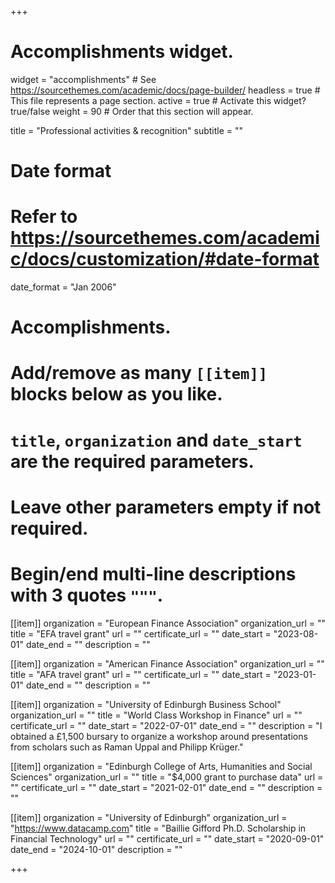 +++
# Accomplishments widget.
widget = "accomplishments"  # See https://sourcethemes.com/academic/docs/page-builder/
headless = true  # This file represents a page section.
active = true  # Activate this widget? true/false
weight = 90  # Order that this section will appear.

title = "Professional activities & recognition"
subtitle = ""

# Date format
#   Refer to https://sourcethemes.com/academic/docs/customization/#date-format
date_format = "Jan 2006"

# Accomplishments.
#   Add/remove as many `[[item]]` blocks below as you like.
#   `title`, `organization` and `date_start` are the required parameters.
#   Leave other parameters empty if not required.
#   Begin/end multi-line descriptions with 3 quotes `"""`.
[[item]]
  organization = "European Finance Association"
  organization_url = ""
  title = "EFA travel grant"
  url = ""
  certificate_url = ""
  date_start = "2023-08-01"
  date_end = ""
  description = ""

[[item]]
  organization = "American Finance Association"
  organization_url = ""
  title = "AFA travel grant"
  url = ""
  certificate_url = ""
  date_start = "2023-01-01"
  date_end = ""
  description = ""

[[item]]
  organization = "University of Edinburgh Business School"
  organization_url = ""
  title = "World Class Workshop in Finance"
  url = ""
  certificate_url = ""
  date_start = "2022-07-01"
  date_end = ""
  description = "I obtained a  £1,500 bursary to organize a workshop around presentations from scholars such as Raman Uppal and Philipp Krüger."

[[item]]
  organization = "Edinburgh College of Arts, Humanities and Social Sciences"
  organization_url = ""
  title = "$4,000 grant to purchase data"
  url = ""
  certificate_url = ""
  date_start = "2021-02-01"
  date_end = ""
  description = ""
  
[[item]]
  organization = "University of Edinburgh"
  organization_url = "https://www.datacamp.com"
  title = "Baillie Gifford Ph.D. Scholarship in Financial Technology"
  url = ""
  certificate_url = ""
  date_start = "2020-09-01"
  date_end = "2024-10-01"
  description = ""

+++
